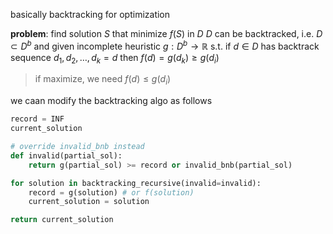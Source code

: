 basically backtracking for optimization

**problem**: find solution $S$ that minimize $f(S)$ in $D$
$D$ can be backtracked, i.e. $D \subset D^{b}$ and given incomplete heuristic $g: D^{b}\to \mathbb{R}$ s.t. if $d\in D$ has backtrack sequence $d_{1},d_{2},\dots,d_{k}=d$ then $f(d)=g(d_{k})\geq g(d_{i})$

> if maximize, we need $f(d)\leq g(d_{i})$

we caan modify the backtracking algo as follows
```python
record = INF
current_solution

# override invalid_bnb instead
def invalid(partial_sol):
	return g(partial_sol) >= record or invalid_bnb(partial_sol)

for solution in backtracking_recursive(invalid=invalid):
	record = g(solution) # or f(solution)
	current_solution = solution

return current_solution
```



